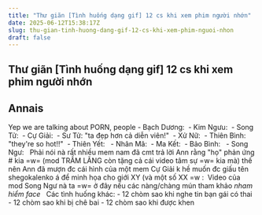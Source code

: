 ```yaml
---
title: "Thư giãn [Tình huống dạng gif] 12 cs khi xem phim người nhớn"
date: 2025-06-12T15:38:17Z
slug: thu-gian-tinh-huong-dang-gif-12-cs-khi-xem-phim-nguoi-nhon
draft: false
---
```


## Thư giãn [Tình huống dạng gif] 12 cs khi xem phim người nhớn

## Annais

Yep we are talking about PORN, people​ ​- Bạch Dương:​ ​​ ​- Kim Ngưu:​ ​​ ​- Song Tử:​ ​​ ​- Cự Giải:​ ​​ ​- Sư Tử: "ta đẹp hơn cả diễn viên!"​ ​​ ​- Xử Nữ:​ ​​ ​- Thiên Bình: "they're so hot!!"​ ​​ ​- Thiên Yết: ​ ​​ ​- Nhân Mã:​ ​​ ​- Ma Kết:​ ​​ ​- Bảo Bình:​ ​​ ​ ​- Song Ngư:​ ​​ ​ ​Phải nói nà rất nhiều mem nam đã cmt trả lời Ann rằng "họ" phản ứng # kia =w= (mod TRẦM LÃNG còn tặng cả cái video tâm sự =w= kia mà) thế nên Ann đã mượn đc cái hình của một mem Cự Giải k hề muốn đc giấu tên shegokalenko á để minh họa cho giới XY (và một số XX =w : ​​ ​Video của mod Song Ngư nà ta =w= ở đây nếu các nàng/chàng mún tham khảo *nham hiểm face*​ ​ ​ ​Các tình huống khác:​ ​- 12 chòm sao khi nghe tin bạn gái có thai ​ ​- 12 chòm sao khi bị chê bai​ ​- 12 chòm sao khi được khen ​ ​​ ​